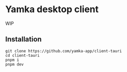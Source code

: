 # Yamka desktop client

WIP

## Installation
```
git clone https://github.com/yamka-app/client-tauri
cd client-tauri
pnpm i
pnpm dev
```